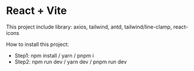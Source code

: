 # React + Vite

This project include library: axios, tailwind, antd, tailwind/line-clamp, react-icons

How to install this project:

- Step1: npm install / yarn / pnpm i
- Step2: npm run dev / yarn dev / pnpm run dev
